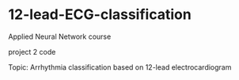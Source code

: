 # 12-lead-ECG-classification
Applied Neural Network course

project 2 code

Topic: Arrhythmia classification based on 12-lead electrocardiogram
